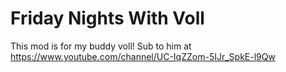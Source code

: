 # Friday Nights With Voll
 This mod is for my buddy voll! Sub to him at https://www.youtube.com/channel/UC-IqZZom-5IJr_SpkE-l9Qw    
